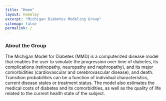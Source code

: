 ```yaml
---
title: "Home"
layout: homelay
excerpt: "Michigan Diabetes Modeling Group"
sitemap: false
permalink: /
---
```


### About the Group

The Michigan Model for Diabetes (MMD) is a computerized disease model that enables the user to simulate the progression over time of diabetes, its complications (retinopathy, neuropathy and nephropathy), and its major comorbidities (cardiovascular and cerebrovascular disease), and death. Transition probabilities can be a function of individual characteristics, current disease states or treatment status. The model also estimates the medical costs of diabetes and its comorbidities, as well as the quality of life related to the current health state of the subject.


